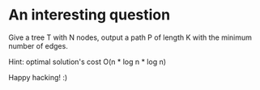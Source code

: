 # An interesting question
Give a tree T with N nodes, output a path P of length K with the minimum number of edges. 

Hint: optimal solution's cost O(n * log n * log n)

Happy hacking! :)
